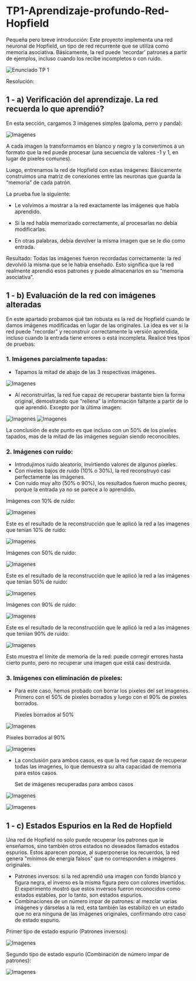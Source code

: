 # TP1-Aprendizaje-profundo-Red-Hopfield
Pequeña pero breve introducción: Este proyecto implementa una red neuronal de Hopfield, un tipo de red recurrente que se utiliza como memoria asociativa. Básicamente, la red puede ‘recordar’ patrones a partir de ejemplos, incluso cuando los recibe incompletos o con ruido.

![Enunciado TP 1](imagen_2025-09-06_014827567.png)

Resolución:
## 1 - a) Verificación del aprendizaje. La red recuerda lo que aprendió?
En esta sección, cargamos 3 imágenes simples (paloma, perro y panda):

![Imagenes](imagen_2025-09-06_023525787.png)

A cada imagen la transformamos en blanco y negro y la convertimos a un formato que la red puede procesar (una secuencia de valores -1 y 1, en lugar de pixeles comunes).

Luego, entrenamos la red de Hopfield con estas imágenes: Básicamente construimos una matriz de conexiones entre las neuronas que guarda la “memoria” de cada patrón.

La prueba fue la siguiente:

* Le volvimos a mostrar a la red exactamente las imágenes que había aprendido.
  
* Si la red había memorizado correctamente, al procesarlas no debía modificarlas.
  
* En otras palabras, debía devolver la misma imagen que se le dio como entrada.
  
Resultado: Todas las imágenes fueron recordadas correctamente: la red devolvió la misma que se le había enseñado.
Esto significa que la red realmente aprendió esos patrones y puede almacenarlos en su “memoria asociativa”.

## 1 - b) Evaluación de la red con imágenes alteradas

En este apartado probamos qué tan robusta es la red de Hopfield cuando le damos imágenes modificadas en lugar de las originales. La idea es ver si la red puede "recordar" y reconstruir correctamente la versión aprendida, incluso cuando la entrada tiene errores o está incompleta.
Realicé tres tipos de pruebas:
### 1. Imágenes parcialmente tapadas:
  * Tapamos la mitad de abajo de las 3 respectivas imágenes.

![Imagenes](imagen_2025-09-06_231030043.png)
  * Al reconstruirlas, la red fue capaz de recuperar bastante bien la forma original, demostrando que “rellena” la información faltante a partir de lo que aprendió. Excepto por la última imagen:

![Imagenes](imagen_2025-09-06_231714290.png)
![Imagenes](imagen_2025-09-06_232722530.png)

La conclusión de este punto es que incluso con un 50% de los píxeles tapados, mas de la mitad de las imágenes seguían siendo reconocibles.

### 2. Imágenes con ruido:
  * Introdujimos ruido aleatorio, invirtiendo valores de algunos píxeles.
  * Con niveles bajos de ruido (10% o 30%), la red reconstruyó casi perfectamente las imágenes.
  * Con ruido muy alto (50% o 90%), los resultados fueron mucho peores, porque la entrada ya no se parece a lo aprendido.
    
  Imágenes con 10% de ruido:
  
![Imagenes](imagenes_con_10_de_ruido.png)

  Este es el resultado de la reconstrucción que le aplicó la red a las imagenes que tenían 10% de ruido:

![Imagenes](imagenes_reconstruidas_por_la_red_con_10_de_ruido.png)

  Imágenes con 50% de ruido:

![Imagenes](imagenes_con_50_de_ruido.png)

  Este es el resultado de la reconstrucción que le aplicó la red a las imágenes que tenían 50% de ruido:

![Imagenes](imagenes_reconstruidas_por_la_red_con_50_de_ruido.png)

  Imágenes con 90% de ruido:

![Imagenes](imagenes_con_90_de_ruido.png)

  Este es el resultado de la reconstrucción que le aplicó la red a las imágenes que teniían 90% de ruido:

![Imagenes](imagenes_reconstruidas_por_la_red_con_90_de_ruido.jpg)

  Esto muestra el límite de memoria de la red: puede corregir errores hasta cierto punto, pero no recuperar una imagen que está casi destruida.

  ### 3. Imágenes con eliminación de píxeles:
  
  * Para este caso, hemos probado con borrar los pixeles del set imagenes. Primero con el 50% de pixeles borrados y luego con el 90% de pixeles borrados.

    Pixeles borrados al 50%

![Imagenes](imagenes_con_50_de_pixeles_borrados.png)

  Pixeles borrados al 90%

![Imagenes](imagenes_con_90_de_pixeles_borrados.png)

  * La conclusión para ambos casos, es que la red fue capaz de recuperar todas las imagenes, lo que demuestra su alta capacidad de memoria para estos casos.

    Set de imágenes recuperadas para ambos casos

![Imagenes](imagenes_recuperadas_con_50_de_pixeles_borrados.png)

![Imagenes](imagenes_recuperadas_con_90_de_pixeles_borrados.png)

## 1 - c) Estados Espurios en la Red de Hopfield
Una red de Hopfield no solo puede recuperar los patrones que le enseñamos, sino también otros estados no deseados llamados estados espurios. 
Estos aparecen porque, al superponerse los recuerdos, la red genera "mínimos de energía falsos" que no corresponden a imágenes originales.

* Patrones inversos: si la red aprendió una imagen con fondo blanco y figura negra, el inverso es la misma figura pero con colores invertidos. El experimento mostró que estos inversos fueron reconocidos como estados estables, por lo tanto, son estados espurios.
* Combinaciones de un número impar de patrones: al mezclar varias imágenes y dárselas a la red, esta también las estabilizó en un estado que no era ninguna de las imágenes originales, confirmando otro caso de estado espurio.

Primer tipo de estado espurio (Patrones inversos):

![Imagenes](estados_espurios_1.png)

Segundo tipo de estado espurio (Combinación de número impar de patrones):

![Imagenes](estados_espurios_2.png)
